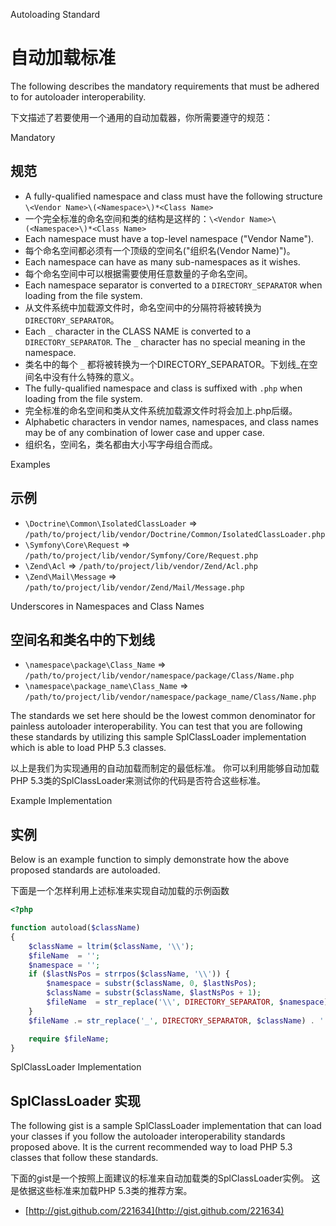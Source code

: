 Autoloading Standard

自动加载标准
====================

The following describes the mandatory requirements that must be adhered
to for autoloader interoperability.

下文描述了若要使用一个通用的自动加载器，你所需要遵守的规范：

Mandatory

规范
---------

* A fully-qualified namespace and class must have the following
  structure `\<Vendor Name>\(<Namespace>\)*<Class Name>`
* 一个完全标准的命名空间和类的结构是这样的：`\<Vendor Name>\(<Namespace>\)*<Class Name>`
* Each namespace must have a top-level namespace ("Vendor Name").
* 每个命名空间都必须有一个顶级的空间名("组织名(Vendor Name)")。
* Each namespace can have as many sub-namespaces as it wishes.
* 每个命名空间中可以根据需要使用任意数量的子命名空间。
* Each namespace separator is converted to a `DIRECTORY_SEPARATOR` when
  loading from the file system.
* 从文件系统中加载源文件时，命名空间中的分隔符将被转换为 `DIRECTORY_SEPARATOR`。
* Each `_` character in the CLASS NAME is converted to a
  `DIRECTORY_SEPARATOR`. The `_` character has no special meaning in the
  namespace.
* 类名中的每个 `_` 都将被转换为一个DIRECTORY_SEPARATOR。下划线_在空间名中没有什么特殊的意义。
* The fully-qualified namespace and class is suffixed with `.php` when
  loading from the file system.
* 完全标准的命名空间和类从文件系统加载源文件时将会加上.php后缀。
* Alphabetic characters in vendor names, namespaces, and class names may
  be of any combination of lower case and upper case.
* 组织名，空间名，类名都由大小写字母组合而成。

Examples

示例
--------

* `\Doctrine\Common\IsolatedClassLoader` => `/path/to/project/lib/vendor/Doctrine/Common/IsolatedClassLoader.php`
* `\Symfony\Core\Request` => `/path/to/project/lib/vendor/Symfony/Core/Request.php`
* `\Zend\Acl` => `/path/to/project/lib/vendor/Zend/Acl.php`
* `\Zend\Mail\Message` => `/path/to/project/lib/vendor/Zend/Mail/Message.php`

Underscores in Namespaces and Class Names

空间名和类名中的下划线
-----------------------------------------

* `\namespace\package\Class_Name` => `/path/to/project/lib/vendor/namespace/package/Class/Name.php`
* `\namespace\package_name\Class_Name` => `/path/to/project/lib/vendor/namespace/package_name/Class/Name.php`

The standards we set here should be the lowest common denominator for
painless autoloader interoperability. You can test that you are
following these standards by utilizing this sample SplClassLoader
implementation which is able to load PHP 5.3 classes.

以上是我们为实现通用的自动加载而制定的最低标准。
你可以利用能够自动加载PHP 5.3类的SplClassLoader来测试你的代码是否符合这些标准。

Example Implementation

实例
----------------------

Below is an example function to simply demonstrate how the above
proposed standards are autoloaded.

下面是一个怎样利用上述标准来实现自动加载的示例函数

```php
<?php

function autoload($className)
{
    $className = ltrim($className, '\\');
    $fileName  = '';
    $namespace = '';
    if ($lastNsPos = strrpos($className, '\\')) {
        $namespace = substr($className, 0, $lastNsPos);
        $className = substr($className, $lastNsPos + 1);
        $fileName  = str_replace('\\', DIRECTORY_SEPARATOR, $namespace) . DIRECTORY_SEPARATOR;
    }
    $fileName .= str_replace('_', DIRECTORY_SEPARATOR, $className) . '.php';

    require $fileName;
}
```

SplClassLoader Implementation

SplClassLoader 实现
-----------------------------

The following gist is a sample SplClassLoader implementation that can
load your classes if you follow the autoloader interoperability
standards proposed above. It is the current recommended way to load PHP
5.3 classes that follow these standards.

下面的gist是一个按照上面建议的标准来自动加载类的SplClassLoader实例。
这是依据这些标准来加载PHP 5.3类的推荐方案。

* [http://gist.github.com/221634](http://gist.github.com/221634)

